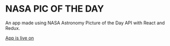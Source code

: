 # NASA PIC OF THE DAY

An app made using NASA Astronomy Picture of the Day API with React and Redux.

[App is live on](https://gifted-minsky-609c22.netlify.com/)
